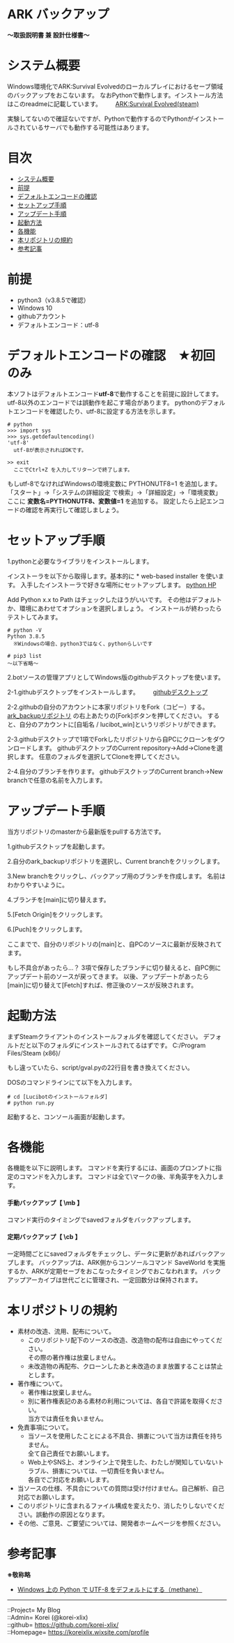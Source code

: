 # ARK バックアップ
**～取扱説明書 兼 設計仕様書～**

# システム概要 <a name="aSystemSummary"></a>
Windows環境化でARK:Survival Evolvedのローカルプレイにおけるセーブ領域のバックアップをおこないます。
なおPythonで動作します。インストール方法はこのreadmeに記載しています。
　　[ARK:Survival Evolved(steam)](https://store.steampowered.com/app/346110/ARK_Survival_Evolved/)

実験してないので確証ないですが、Pythonで動作するのでPythonがインストールされているサーバでも動作する可能性はあります。




# 目次 <a name="aMokuji"></a>
* [システム概要](#aSystemSummary)
* [前提](#aPremise)
* [デフォルトエンコードの確認](#aDefEncode)
* [セットアップ手順](#aSetup)
* [アップデート手順](#aUpdate)
* [起動方法](#aStart)
* [各機能](#aFunction)
* [本リポジトリの規約](#aRules)
* [参考記事](#aReference)




# 前提 <a name="aPremise"></a>
* python3（v3.8.5で確認）
* Windows 10
* githubアカウント
* デフォルトエンコード：utf-8




# デフォルトエンコードの確認　★初回のみ <a name="aDefEncode"></a>
本ソフトはデフォルトエンコード**utf-8**で動作することを前提に設計してます。
utf-8以外のエンコードでは誤動作を起こす場合があります。
pythonのデフォルトエンコードを確認したり、utf-8に設定する方法を示します。

```
# python
>>> import sys
>>> sys.getdefaultencoding()
'utf-8'
  utf-8が表示されればOKです。

>> exit
  ここでCtrl+Z を入力してリターンで終了します。
```

もしutf-8でなければWindowsの環境変数に PYTHONUTF8=1 を追加します。
「スタート」→「システムの詳細設定 で検索」→「詳細設定」→「環境変数」
ここに **変数名=PYTHONUTF8、変数値=1** を追加する。
設定したら上記エンコードの確認を再実行して確認しましょう。




# セットアップ手順 <a name="aSetup"></a>

1.pythonと必要なライブラリをインストールします。

インストーラを以下から取得します。基本的に * web-based installer を使います。
入手したインストーラで好きな場所にセットアップします。
  [python HP](https://www.python.org/)

Add Python x.x to Path はチェックしたほうがいいです。
その他はデフォルトか、環境にあわせてオプションを選択しましょう。
インストールが終わったらテストしてみます。

```
# python -V
Python 3.8.5
  ※Windowsの場合、python3ではなく、pythonらしいです

# pip3 list
～以下省略～
```

2.botソースの管理アプリとしてWindows版のgithubデスクトップを使います。

2-1.githubデスクトップをインストールします。
　　[githubデスクトップ](https://desktop.github.com)

2-2.githubの自分のアカウントに本家リポジトリをFork（コピー）する。
　　[ark_backupリポジトリ](https://github.com/korei-xlix/ark_backup)
  の右上あたりの[Fork]ボタンを押してください。
  すると、自分のアカウントに[自垢名 / lucibot_win]というリポジトリができます。

2-3.githubデスクトップで1項でForkしたリポジトリから自PCにクローンをダウンロードします。
  githubデスクトップのCurrent repository→Add→Cloneを選択します。
  任意のフォルダを選択してCloneを押してください。

2-4.自分のブランチを作ります。
  githubデスクトップのCurrent branch→New branchで任意の名前を入力します。




# アップデート手順 <a name="aUpdate"></a>
当方リポジトリのmasterから最新版をpullする方法です。  

1.githubデスクトップを起動します。

2.自分のark_backupリポジトリを選択し、Current branchをクリックします。

3.New branchをクリックし、バックアップ用のブランチを作成します。
  名前はわかりやすいように。

4.ブランチを[main]に切り替えます。

5.[Fetch Origin]をクリックします。

6.[Puch]をクリックします。

ここまでで、自分のリポジトリの[main]と、自PCのソースに最新が反映されてます。

もし不具合があったら...？
3項で保存したブランチに切り替えると、自PC側にアップデート前のソースが戻ってきます。
以後、アップデートがあったら[main]に切り替えて[Fetch]すれば、修正後のソースが反映されます。




# 起動方法 <a name="aStart"></a>
まずSteamクライアントのインストールフォルダを確認してください。
デフォルトだと以下のフォルダにインストールされてるはずです。
  C:/Program Files/Steam (x86)/

もし違っていたら、script/gval.pyの22行目を書き換えてください。


DOSのコマンドラインにて以下を入力します。

```
# cd [Lucibotのインストールフォルダ]
# python run.py
```

起動すると、コンソール画面が起動します。



# 各機能 <a name="aFunction"></a>
各機能を以下に説明します。
コマンドを実行するには、画面のプロンプトに指定のコマンドを入力します。
コマンドは全て\マークの後、半角英字を入力します。


<a id="iFunc_GetInfo"></a>
#### 手動バックアップ【 \mb 】
コマンド実行のタイミングでsavedフォルダをバックアップします。


<a id="iFunc_GetInfo"></a>
#### 定期バックアップ【 \cb 】
一定時間ごとにsavedフォルダをチェックし、データに更新があればバックアップします。
バックアップは、ARK側からコンソールコマンド SaveWorld を実施するか、ARKが定期セーブをおこなったタイミングでおこなわれます。
バックアップアーカイブは世代ごとに管理され、一定回数分は保持されます。




# 本リポジトリの規約 <a name="aRules"></a>
* 素材の改造、流用、配布について。  
  * このリポジトリ配下のソースの改造、改造物の配布は自由にやってください。  
    その際の著作権は放棄しません。  
  * 未改造物の再配布、クローンしたあと未改造のまま放置することは禁止とします。  
* 著作権について。
  * 著作権は放棄しません。
  * 別に著作権表記のある素材の利用については、各自で許諾を取得ください。  
    当方では責任を負いません。  
* 免責事項について。
  * 当ソースを使用したことによる不具合、損害について当方は責任を持ちません。  
    全て自己責任でお願いします。  
  * Web上やSNS上、オンライン上で発生した、わたしが関知していないトラブル、損害については、一切責任を負いません。  
    各自でご対応をお願いします。  
* 当ソースの仕様、不具合についての質問は受け付けません。自己解析、自己対応でお願いします。  
* このリポジトリに含まれるファイル構成を変えたり、消したりしないでください。誤動作の原因となります。  
* その他、ご意見、ご要望については、開発者ホームページを参照ください。  




# 参考記事 <a name="aReference"></a>
**※敬称略**  
* [Windows 上の Python で UTF-8 をデフォルトにする（methane）](https://qiita.com/methane/items/9a19ddf615089b071e71)




***
::Project= My Blog  
::Admin= Korei (@korei-xlix)  
::github= https://github.com/korei-xlix/  
::Homepage= https://koreixlix.wixsite.com/profile  
